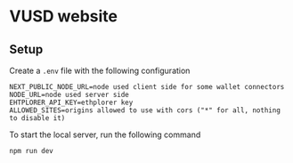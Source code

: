 # VUSD website

## Setup

Create a `.env` file with the following configuration

```env
NEXT_PUBLIC_NODE_URL=node used client side for some wallet connectors
NODE_URL=node used server side
EHTPLORER_API_KEY=ethplorer key
ALLOWED_SITES=origins allowed to use with cors ("*" for all, nothing to disable it)
```

To start the local server, run the following command

```sh
npm run dev
```
